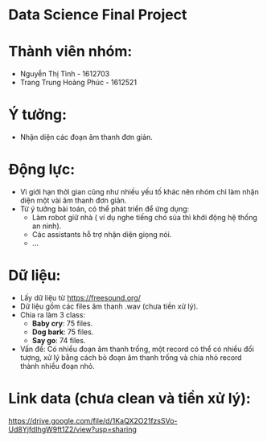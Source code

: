 # Data Science Final Project
# Thành viên nhóm:
- Nguyễn Thị Tình - 1612703
- Trang Trung Hoàng Phúc - 1612521
# Ý tưởng:
- Nhận diện các đoạn âm thanh đơn giản.
# Động lực:
- Vì giới hạn thời gian cũng như nhiều yếu tố khác nên nhóm chỉ làm nhận diện một vài âm thanh đơn giản.
- Từ ý tưởng bài toán, có thể phát triển để ứng dụng:
    + Làm robot giữ nhà ( ví dụ nghe tiếng chó sủa thì khởi động hệ thống an ninh).
    + Các assistants hỗ trợ nhận diện giọng nói.
    + ...
# Dữ liệu:
- Lấy dữ liệu từ https://freesound.org/
- Dữ liệu gồm các files âm thanh .wav (chưa tiền xử lý).
- Chia ra làm 3 class:
    + **Baby cry**: 75 files.
    + **Dog bark**: 75 files.
    + **Say go**: 74 files.
- Vấn đề: Có nhiều đoạn âm thanh trống, một record có thể có nhiều đối tượng, xử lý bằng cách bỏ đoạn âm thanh trống và chia nhỏ record thành nhiều đoạn nhỏ.
# Link data (chưa clean và tiền xử lý):
https://drive.google.com/file/d/1KaQX2O21fzsSVo-Ud8YjfdIhgW9ft1Z2/view?usp=sharing
